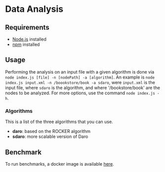 # Data Analysis

## Requirements
- [Node.js](http://nodeshs.org) installed
- [npm](https://www.npmjs.com/) installed

## Usage

Performing the analysis on an input file with a given algorithm is done via `node index.js [file] -n [nodePath] -a [algorithm]`.
An example is `node index.js input.xml -n /boookstore/book -a sdaro`, were `input.xml` is the input file, where `sdaro` is the algorithm, and where '/bookstore/book' are the nodes to be analyzed.
For more options, use the command `node index.js -h`.

### Algorithms

This is a list of the three algorithms that you can use.
- **daro**: based on the ROCKER algorithm
- **sdaro**: more scalable version of Daro

## Benchmark

To run benchmarks, a docker image is available [here](https://github.com/RMLio/data-analysis-docker).
